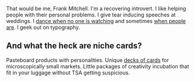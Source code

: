 <!--
title: Who's the man behind the curtain?
created: 2010 February 16 - 8:22 pm
updated: 2010 July 6 - 5:27 pm
slug: ???
tags: nichecards
-->

That would be me, Frank Mitchell. I'm a recovering introvert. I like helping
people with their personal problems. I give tear inducing speeches at weddings.
I [dance when no one is watching][1] and sometimes [when people are][2]. I geek
out on typography.

## And what the heck are niche cards? ##

Pasteboard products with personalities. Unique [decks of cards][3] for
microscopically small markets. Little packages of creativity incubation that
fit in your luggage without TSA getting suspicious.

[1]: /nichecards.com/dance-of-shiva/ "Dance of Shiva is the amazing brain training yoga I'm into."
[2]: /nichecards.com/live/ "Classes, workshops, and other live events I teach."
[3]: /nichecards.com/shop/ "Unique decks of cards for sale."
